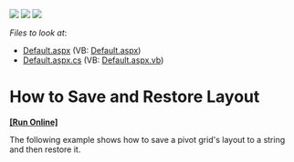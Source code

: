 <!-- default badges list -->
![](https://img.shields.io/endpoint?url=https://codecentral.devexpress.com/api/v1/VersionRange/128577787/13.1.4%2B)
[![](https://img.shields.io/badge/Open_in_DevExpress_Support_Center-FF7200?style=flat-square&logo=DevExpress&logoColor=white)](https://supportcenter.devexpress.com/ticket/details/E1879)
[![](https://img.shields.io/badge/📖_How_to_use_DevExpress_Examples-e9f6fc?style=flat-square)](https://docs.devexpress.com/GeneralInformation/403183)
<!-- default badges end -->
<!-- default file list -->
*Files to look at*:

* [Default.aspx](./CS/ASPxPivotGrid_SaveAndRestoreLayout/Default.aspx) (VB: [Default.aspx](./VB/ASPxPivotGrid_SaveAndRestoreLayout/Default.aspx))
* [Default.aspx.cs](./CS/ASPxPivotGrid_SaveAndRestoreLayout/Default.aspx.cs) (VB: [Default.aspx.vb](./VB/ASPxPivotGrid_SaveAndRestoreLayout/Default.aspx.vb))
<!-- default file list end -->
# How to Save and Restore Layout
<!-- run online -->
**[[Run Online]](https://codecentral.devexpress.com/e1879/)**
<!-- run online end -->


<p>The following example shows how to save a pivot grid's layout to a string and then restore it.</p>

<br/>



